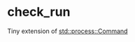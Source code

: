 check_run
==========

Tiny extension of [std::process::Command](https://doc.rust-lang.org/std/process/struct.Command.html)
